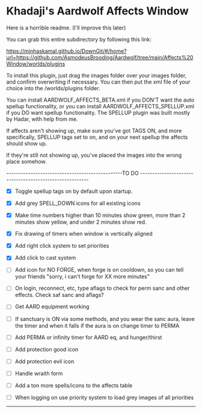 # Khadaji's Aardwolf Affects Window
Here is a horrible readme. (I'll improve this later)


You can grab this entire subdirectory by following this link:

https://minhaskamal.github.io/DownGit/#/home?url=https://github.com/AsmodeusBrooding/Aardwolf/tree/main/Affects%20Window/worlds/plugins


To install this plugin, just drag the images folder over your images folder, and confirm overwriting if necessary.
You can then put the xml file of your choice into the /worlds/plugins folder.

You can install AARDWOLF_AFFECTS_BETA.xml if you DON'T want the auto spellup functionality, or you can install
AARDWOLF_AFFECTS_SPELLUP.xml if you DO want spellup functionality. The SPELLUP plugin was built mostly by Hadar, with help from me.


If affects aren't showing up, make sure you've got TAGS ON, and more specifically,
SPELLUP tags set to on, and on your next spellup the affects should show up.

If they're still not showing up, you've placed the images into the wrong place somehow.


------------------------------------------------TO DO --------------------------------------------------------

- [x] Toggle spellup tags on by default upon startup.

- [x] Add grey SPELL_DOWN icons for all existing icons

- [x] Make time numbers higher than 10 minutes show green, more than 2 minutes show yellow, and under 2 minutes show red.

- [x] Fix drawing of timers when window is vertically aligned

- [x] Add right click system to set priorities

- [x] Add click to cast system

- [ ] Add icon for NO FORGE, when forge is on cooldown, so you can tell your friends "sorry, i can't forge for XX more minutes"

- [ ] On login, reconnect, etc, type aflags to check for perm sanc and other effects. Check saf sanc and aflags?

- [ ] Get AARD equipment working

- [ ] If sanctuary is ON via some methods, and you wear the sanc aura, leave the timer and when it falls if the aura is on
change timer to PERMA

- [ ] Add PERMA or infinity timer for AARD eq, and hunger/thirst

- [ ] Add protection good icon

- [ ] Add protection evil icon

- [ ] Handle wraith form

- [ ] Add a ton more spells/icons to the affects table

- [ ] When logging on use priority system to load grey images of all priorities


----------------------------------------------------------------------------------------------------------
